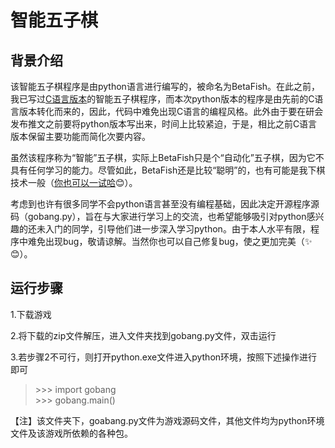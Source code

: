 # 智能五子棋
## 背景介绍
该智能五子棋程序是由python语言进行编写的，被命名为BetaFish。在此之前，我已写过[C语言版本](https://pan.baidu.com/s/1toO9jcBoPtSO7DzAR5LVUg "点击进入下载")的智能五子棋程序，而本次python版本的程序是由先前的C语言版本转化而来的，因此，代码中难免出现C语言的编程风格。此外由于要在研会发布推文之前要将python版本写出来，时间上比较紧迫，于是，相比之前C语言版本保留主要功能而简化次要内容。

虽然该程序称为“智能”五子棋，实际上BetaFish只是个“自动化”五子棋，因为它不具有任何学习的能力。尽管如此，BetaFish还是比较“聪明”的，也有可能是我下棋技术一般（[你也可以一试哈](https://pan.baidu.com/s/1toO9jcBoPtSO7DzAR5LVUg "点击下载试玩"):blush:）。

考虑到也许有很多同学不会python语言甚至没有编程基础，因此决定开源程序源码（gobang.py），旨在与大家进行学习上的交流，也希望能够吸引对python感兴趣的还未入门的同学，引导他们进一步深入学习python。由于本人水平有限，程序中难免出现bug，敬请谅解。当然你也可以自己修复bug，使之更加完美（:sparkles:😊）。

## 运行步骤
1.下载游戏

2.将下载的zip文件解压，进入文件夹找到gobang.py文件，双击运行

3.若步骤2不可行，则打开python.exe文件进入python环境，按照下述操作进行即可
>\>>> import gobang  
>\>>> gobang.main()

【注】该文件夹下，goabang.py文件为游戏源码文件，其他文件均为python环境文件及该游戏所依赖的各种包。